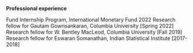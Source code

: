 **Professional experience**

Fund Internship Program, International Monetary Fund 2022
Research fellow for Gautam Gowrisankaran, Columbia University [Spring 2022]
Research fellow for W. Bentley MacLeod, Columbia University  [Fall 2019]
Research fellow for Eswaran Somanathan, Indian Statistical Institute  [2017-2018]
